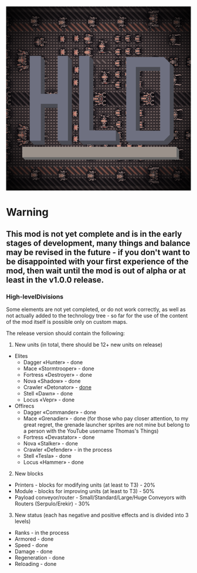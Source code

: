 ![HLD](https://github.com/Dong-Wo-Long/High-levelDivisions/blob/main/icon.png)

# Warning
## This mod is not yet complete and is in the early stages of development, many things and balance may be revised in the future - if you don't want to be disappointed with your first experience of the mod, then wait until the mod is out of alpha or at least in the v1.0.0 release.
### High-levelDivisions
Some elements are not yet completed, or do not work correctly, as well as not actually added to the technology tree - so far for the use of the content of the mod itself is possible only on custom maps.

The release version should contain the following:
1. New units (in total, there should be 12+ new units on release)
- Elites
  - Dagger «Hunter» - done
  - Mace «Stormtrooper» - done
  - Fortress «Destroyer» - done
  - Nova «Shadow» - done
  - Crawler «Detonator» - [done](https://github.com/Bloody-Ocean/bloodyVisual/blob/main/sprites-override/crawler.png)
  - Stell «Dawn» - done
  - Locus «Vepr» - done
- Offirecs
  - Dagger «Commander» - done
  - Mace «Grenadier» - done (for those who pay closer attention, to my great regret, the grenade launcher sprites are not mine but belong to a person with the YouTube username Thomas's Things)
  - Fortress «Devastator» - done
  - Nova «Stalker» - done
  - Crawler «Defender» - in the process
  - Stell «Tesla» - done
  - Locus «Hammer» - done
2. New blocks
- Printers - blocks for modifying units (at least to T3) - 20%
- Module - blocks for improving units (at least to T3) - 50%
- Payload conveyor/router - Small/Standard/Large/Huge Conveyors with Routers (Serpulo/Erekir) - 30%
3. New status (each has negative and positive effects and is divided into 3 levels)
- Ranks - in the process
- Armored - done
- Speed - done
- Damage - done
- Regeneration - done
- Reloading - done
